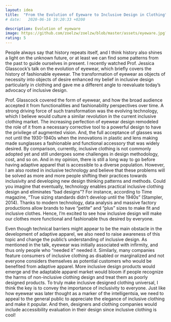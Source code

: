 ```yaml
---
layout: idea
title:  "From the Evolution of Eyeware to Inclusive Design in Clothing"
# date:   2020-06-16 19:20:33 +0200

description: Evolution of eyeware 
image: https://github.com/zoelzw/zoelzw/blob/master/assets/eyeware.jpg?raw=true
rating: 5
---
```


People always say that history repeats itself, and I think history also shines a light on the unknown future, or at least we can find some patterns from the past to guide ourselves in present. I recently watched Prof. Jessica Glasscock’s talk on the evolution of eyewear, which briefly covers the history of fashionable eyewear. The transformation of eyewear as objects of necessity into objects of desire enhanced my belief in inclusive design particularly in clothing and gave me a different angle to reevaluate today’s advocacy of inclusive design. 

Prof. Glasscock covered the form of eyewear, and how the broad audience accepted it from functionalities and fashionability perspectives over time. A strong driving force of such transformation was the evolving technology, which I believe would culture a similar revolution in the current inclusive clothing market. The increasing perfection of eyewear design remodeled the role of it from a necessary corrective tool to a powerful design to have the privilege of augmented vision. And, the full acceptance of glasses was not until the 1930-1940s when the innovations in plastic and lens making made sunglasses a fashionable and functional accessory that was widely desired. By comparison, currently, inclusive clothing is not commonly adopted yet and still undergoes some challenges in design methodology, cost, and so on.  And in my opinion, there is still a long way to go before having adaptive apparel that is accessible to a diverse population. However, I am also rooted in inclusive technology and believe that these problems will be solved as more and more people shifting their practices towards inclusivity and developing new design thinking patterns and methods. Could you imagine that eventually, technology enables practical inclusive clothing design and eliminates “bad designs”? For instance, according to Time magazine, “True sizing standards didn’t develop until the 1940s” (Stampler, 2014). Thanks to modern technology, data analysis and massive factory productions allow brands to have “petite” and “plus” sizes to make fit and inclusive clothes. Hence, I’m excited to see how inclusive design will make our clothes more functional and fashionable thus desired by everyone. 

Even though technical barriers might appear to be the main obstacle in the development of adaptive apparel, we also need to raise awareness of this topic and change the public’s understanding of inclusive design. As mentioned in the talk, eyewear was initially associated with infirmity, and thus only people who “needed it” needed it. Similarly, many companies feature consumers of inclusive clothing as disabled or marginalized and not everyone considers themselves as potential customers who would be benefited from adaptive apparel. More inclusive design products would emerge and the adaptable apparel market would bloom if people recognize the harms of non-inclusive clothing design and treat them as poorly designed products. To truly make inclusive designed clothing universal, I think the key is to convey the importance of inclusivity to everyone. Just like how eyewear was later thought as a marker of the intelligentsia, we need to appeal to the general public to appreciate the elegance of inclusive clothing and make it popular. And then, designers and clothing companies would include accessibility evaluation in their design since inclusive clothing is cool! 

